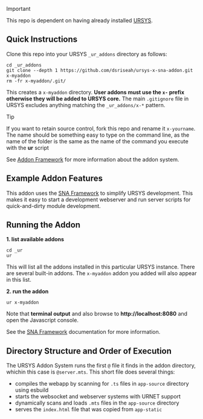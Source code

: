 > [!IMPORTANT]
> This repo is dependent on having already installed [URSYS](https://github.com/dsriseah/ursys).

## Quick Instructions

Clone this repo into your URSYS `_ur_addons` directory as follows:
```
cd _ur_addons
git clone --depth 1 https://github.com/dsriseah/ursys-x-sna-addon.git x-myaddon
rm -fr x-myaddon/.git/
```
This creates a `x-myaddon` directory. **User addons must use the `x-` prefix otherwise they will be added to URSYS core.** The main `.gitignore` file in URSYS excludes anything matching the `_ur_addons/x-*` pattern.

> [!TIP]
> If you want to retain source control, fork this repo and rename it `x-yourname`. The name should be something easy to type on the command line, as the name of the folder is the same as the name of the command you execute with the **ur** script

See [Addon Framework](https://github.com/dsriseah/ursys/wiki/URSYS-Addons-Framework) for more information about the addon system.

## Example Addon Features

This addon uses the [SNA Framework](https://github.com/dsriseah/ursys/wiki/Overview-of-SNA) to simplify URSYS development. This makes it easy to start a development webserver and run server scripts for quick-and-dirty module development.

## Running the Addon

**1. list available addons**
```
cd _ur
ur
```
This will list all the addons installed in this particular URSYS instance. There are several built-in addons. The `x-myaddon` addon you added will also appear in this list.

**2. run the addon**
```
ur x-myaddon
```
Note that **terminal output** and also browse to **http://localhost:8080** and open the Javascript console.

See the [SNA Framework](https://github.com/dsriseah/ursys/wiki/Overview-of-SNA) documentation for more information.

## Directory Structure and Order of Execution

The URSYS Addon System runs the first `@` file it finds in the addon directory, whichin this case is `@server.mts`. This short file does several things:
* compiles the webapp by scanning for `.ts` files in `app-source` directory using esbuild
* starts the websocket and webserver systems with URNET support
* dynamically scans and loads `.mts` files in the `app-source` directory 
* serves the `index.html` file that was copied from `app-static`




